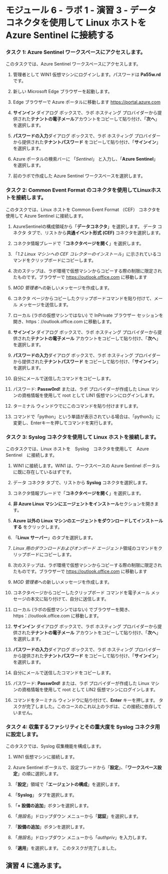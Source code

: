 ﻿# モジュール 6 - ラボ 1 - 演習 3 - データコネクタを使用して Linux ホストを Azure Sentinel に接続する

### タスク 1: Azure Sentinel ワークスペースにアクセスします。

このタスクでは、Azure Sentinel ワークスペースにアクセスします。

1. 管理者として WIN1 仮想マシンにログインします。パスワードは **Pa55w.rd** です。  

2. 新しい Microsoft Edge ブラウザーを起動します。

3. Edge ブラウザーで Azure ポータルに移動します https://portal.azure.com

4. **サインイン** ダイアログ ボックスで、ラボ ホスティング プロバイダーから提供された**テナントの電子メール**アカウントをコピーして貼り付け、「**次へ**」を選択します。

5. **パスワードの入力**ダイアログ ボックスで、ラボ ホスティング プロバイダーから提供された**テナントパスワード** をコピーして貼り付け、「**サインイン**」を選択します。

6. Azure ポータルの検索バーに 「*Sentinel*」 と入力し、「**Azure Sentinel**」 を選択します。

7. 前のラボで作成した Azure Sentinel ワークスペースを選択します。

### タスク 2: Common Event Format のコネクタを使用してLinuxホストを接続します。

このタスクでは、Linux ホストを Common Event Format （CEF） コネクタを使用して Azure Sentinel に接続します。

1. AzureSentinelの構成領域から「**データコネクタ**」を選択します。  データ コネクタ タブで、リストから**共通イベント形式 (CEF)** コネクタを選択します。

2. コネクタ情報ブレードで「**コネクタページを開く**」を選択します。

3. 「*1.2 Linux マシンへの CEF コレクターのインストール*」に示されているコマンドをクリップボードにコピーします。

4. 次のステップは、ラボ環境で仮想マシンからコピーする際の制限に限定されたものです。ブラウザーで https://outlook.office.com に移動します

5. *MOD 管理者*への新しいメッセージを作成します。

6. コネクタ ページからコピーしたクリップボードコマンドを貼り付けて、メール メッセージを送信します。

7. ローカル (ラボの仮想マシンではない) で InPrivate ブラウザー セッションを開き、https：//outlook.office.com に移動します。

8. **サインイン** ダイアログ ボックスで、ラボ ホスティング プロバイダーから提供された**テナントの電子メール** アカウントをコピーして貼り付け、「**次へ**」を選択します。

9. **パスワードの入力**ダイアログ ボックスで、ラボ ホスティング プロバイダーから提供された**テナントパスワード** をコピーして貼り付け、「**サインイン**」を選択します。

10. 自分にメールで送信したコマンドをコピーします。

11. パスワード: **Passw0rd!** または、ラボ プロバイダーが作成した Linux マシンの資格情報を使用して root として LIN1 仮想マシンにログインします。

12. ターミナル ウィンドウでにこのコマンドを貼り付けますします。

13. コマンドで「python」という単語が表示されている場合は、「python3」に変更し、Enterキーを押してコマンドを実行します。

### タスク 3: Syslog コネクタを使用して Linux ホストを接続します。

このタスクでは、Linux ホストを　Syslog　コネクタを使用して　Azure　Sentinel　に接続します。

1. WIN1 に接続します。WIN1 は、ワークスペースの Azure Sentinel ポータルに既に存在しているはずです。  

2. データ コネクタ タブで、リストから **Syslog** コネクタを選択します。

3. コネクタ情報ブレードで「**コネクタページを開く**」を選択します。

4. **非 Azure Linux マシンにエージェントをインストール**セクションを開きます。

5. **Azure 以外の Linux マシンのエージェントをダウンロードしてインストールする** をクリックします。 

6. 「**Linux サーバー**」のタブを選択します。

7. *Linux 用のダウンロードおよびオンボード エージェント*領域のコマンドをクリップボードにコピーします。

8. 次のステップは、ラボ環境で仮想マシンからコピーする際の制限に限定されたものです。ブラウザーで https://outlook.office.com に移動します

9. *MOD 管理者*への新しいメッセージを作成します。

10. コネクタページからコピーしたクリップボード コマンドを電子メール メッセージの本文に貼り付けて、自分に送信します。

11. ローカル (ラボの仮想マシンではない) でブラウザーを開き、https：//outlook.office.com に移動します。

12. **サインイン** ダイアログ ボックスで、ラボ ホスティング プロバイダーから提供された**テナントの電子メール** アカウントをコピーして貼り付け、「**次へ**」を選択します。

13. **パスワードの入力**ダイアログ ボックスで、ラボ ホスティング プロバイダーから提供された**テナントパスワード** をコピーして貼り付け、「**サインイン**」を選択します。

14. 自分にメールで送信したコマンドをコピーします。

15. パスワード: **Passw0rd!** または、ラボ プロバイダーが作成した Linux マシンの資格情報を使用して root として LIN2 仮想マシンにログインします。  

16. コマンドをターミナル ウィンドウに貼り付けて、**Enter** キーを押します。  タスクが完了しました。このコースのこれ以上のラボは、この接続に依存していません。

### タスク 4: 収集するファシリティとその重大度を Syslog コネクタ用に設定します。

このタスクでは、Syslog 収集機能を構成します。

1. WIN1 仮想マシンに接続します。

2. Azure Sentinel ポータルで、設定ブレードから「**設定**」、「**ワークスペース設定**」の順に選択します。

3. 「**設定**」領域で「**エージェントの構成**」を選択します。

4. 「**Syslog**」 タブを選択します。

5. 「**+ 設備の追加**」ボタンを選択します。

6. 「*施設名*」ドロップダウン メニューから「**認証**」を選択します。

7. 「**設備の追加**」ボタンを選択します。

8. 「*施設名*」ドロップダウン メニューから「*authpriv*」を入力します。

9. 「**適用**」を選択します。  このタスクが完了しました。

## 演習 4 に進みます。
